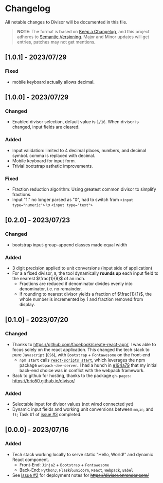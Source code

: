 # Changelog

All notable changes to Divisor will be documented in this file.

> **NOTE**: The format is based on [Keep a Changelog](https://keepachangelog.com/en/1.0.0/),
> and this project adheres to [Semantic Versioning](https://semver.org/spec/v2.0.0.html).
> Major and Minor updates will get entries, patches may not get mentions.

## [1.0.1] - 2023/07/29

### Fixed

- mobile keyboard actually allows decimal.

## [1.0.0] - 2023/07/29

### Changed

- Enabled divisor selection, default value is `1/16`. When divisor is changed, input fields are cleared.

### Added

- Input validation: limited to 4 decimal places, numbers, and decimal symbol. comma is replaced with decimal.
- Mobile keyboard for input form.
- Trivial bootstrap asthetic improvements.

### Fixed

- Fraction reduction algorithm: Using greatest common divisor to simplify fractions.
- Input "1." no longer parsed as "0", had to switch from `<input type="numeric">` to `<input type="text">`

## [0.2.0] - 2023/07/23

### Changed

- bootstrap input-group-append classes made equal width

### Added

- 3 digit precision applied to unit conversions (input side of application)
- For a a fixed divisor, `8`, the tool dynamically **rounds up** each input field to the nearest $`\frac{1}{8}`$ of an inch.
  - Fractions are reduced if denominator divides evenly into denominator, i.e. no remainder.
  - If rounding to nearest divisor yields a fraction of $`\frac{1}{1}`$, the whole number is incremented by 1 and fraction removed from display.

## [0.1.0] - 2023/07/20

### Changed

- Thanks to https://github.com/facebook/create-react-app/, I was able to focus solely on the react application. This changed the tech stack to pure `Javascript` (`ES6`), with `Bootstrap` + `Fontawesome` on the front-end
  - `npm start` calls [`react-scripts start`](https://github.com/facebook/create-react-app/blob/main/packages/react-scripts/scripts/start.js), which leverages the npm package `webpack-dev-server`. I had a hunch in [e194a79](https://github.com/brio50/divisor/commit/e194a79bc3c39df04ff5f0c92f50a1a0260dfa35) that my initial back-end choice was in conflict with the webpack framework.
- Back to github for hosting, thanks to the package `gh-pages`: https://brio50.github.io/divisor/

### Added

- Selectable input for divisor values (not wired connected yet)
- Dynamic input fields and working unit conversions between `mm`,`in`, and `ft`; Task #1 of [issue #3](https://github.com/brio50/divisor/issues/3) completed.

## [0.0.0] - 2023/07/16

### Added

- Tech stack working locally to serve static "Hello, World!" and dynamic React component.
  - Front-End: `Jinja2` + `Bootstrap` + `Fontawesome`
  - Back-End: `Python3`, `Flask`/`Gunicorn`, `React`, `Webpack`, `Babel`
- See [Issue #2](https://github.com/brio50/divisor/issues/2) for deployment notes for ~~https://divisor.onrender.com/~~
